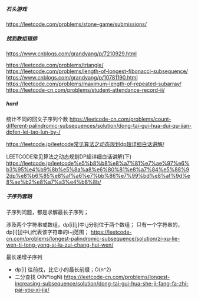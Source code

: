 
##### 石头游戏
https://leetcode.com/problems/stone-game/submissions/

##### 找到数组错排
https://www.cnblogs.com/grandyang/p/7210929.html



https://leetcode.com/problems/triangle/
https://leetcode.com/problems/length-of-longest-fibonacci-subsequence/
https://www.cnblogs.com/grandyang/p/10781190.html
https://leetcode.com/problems/maximum-length-of-repeated-subarray/
https://leetcode-cn.com/problems/student-attendance-record-ii/


##### hard
统计不同的回文子序列个数
https://leetcode-cn.com/problems/count-different-palindromic-subsequences/solution/dong-tai-gui-hua-dui-qu-jian-dpfen-lei-tao-lun-by-/


https://leetcode.jp/leetcode常见算法之动态规划dp超详细白话讲解/

LEETCODE常见算法之动态规划DP超详细白话讲解(下)
https://leetcode.jp/leetcode%e5%b8%b8%e8%a7%81%e7%ae%97%e6%b3%95%e4%b9%8b%e5%8a%a8%e6%80%81%e8%a7%84%e5%88%92dp%e8%b6%85%e8%af%a6%e7%bb%86%e7%99%bd%e8%af%9d%e8%ae%b2%e8%a7%a3%e4%b8%8b/



##### 子序列套路
子序列问题，都是求解最长子序列；

涉及两个字符串或数组，dp[i][j]中i,j分别位于两个数组；
只有一个字符串的，dp[i][j]中i,j代表该字符串的i~j范围；
https://leetcode-cn.com/problems/longest-palindromic-subsequence/solution/zi-xu-lie-wen-ti-tong-yong-si-lu-zui-chang-hui-wen/



最长递增子序列
- dp[i] 往前找，比它小的最长前缀；O(n^2)
- 二分查找 O(N*logN)
https://leetcode-cn.com/problems/longest-increasing-subsequence/solution/dong-tai-gui-hua-she-ji-fang-fa-zhi-pai-you-xi-jia/
